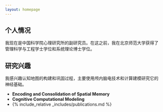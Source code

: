 ```yaml
---
layout: homepage
---
```

## 个人情况
我现在是中国科学院心理研究所的副研究员。在这之前，我在北京师范大学获得了管理科学与工程学士学位和系统理论博士学位。
## 研究兴趣
我感兴趣认知地图的构建和巩固过程，主要使用颅内脑电技术和计算建模研究它的神经基础。
- **Encoding and Consolidation of Spatial Memory**
- **Cognitive Computational Modeling**
- {% include_relative _includes/publications.md %}
<br />
